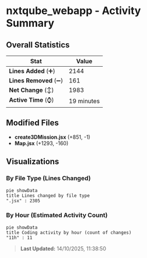 # nxtqube_webapp - Activity Summary 

## Overall Statistics

| Stat                   | Value                                                             |
| ---------------------- | ----------------------------------------------------------------- |
| **Lines Added** (➕)   | 2144                                          |
| **Lines Removed** (➖) | 161                                        |
| **Net Change** (↕)    | 1983                |
| **Active Time** (⌚)   | 19 minutes |


## Modified Files
- **create3DMission.jsx** (+851, -1)
- **Map.jsx** (+1293, -160)

## Visualizations

### By File Type (Lines Changed)

```mermaid
pie showData
title Lines changed by file type
".jsx" : 2305
```

### By Hour (Estimated Activity Count)

```mermaid
pie showData
title Coding activity by hour (count of changes)
"11h" : 11
```


> **Last Updated:** 14/10/2025, 11:38:50